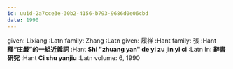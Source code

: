 ```yaml
---
id: uuid-2a7cce3e-30b2-4156-b793-9686d0e06cbd
date: 1990
---
```


given: Lixiang :Latn
family: Zhang :Latn
given: 履祥 :Hant
family: 張 :Hant
**釋“庄嚴”的一組近義詞** :Hant
**Shi "zhuang yan" de yi zu jin yi ci** :Latn
In: 
**辭書研究** :Hant
**Ci shu yanjiu** :Latn
volume: 6, 1990